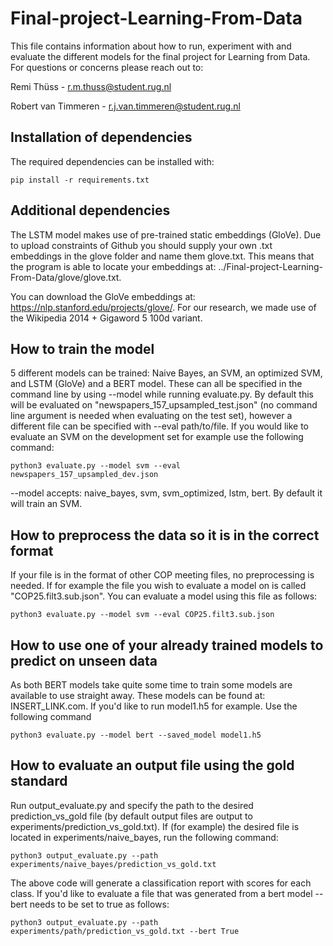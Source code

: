 # Final-project-Learning-From-Data
This file contains information about how to run, experiment with and evaluate the different models for the final project for Learning from Data. For questions or concerns please reach out to:

Remi Thüss - r.m.thuss@student.rug.nl

Robert van Timmeren - r.j.van.timmeren@student.rug.nl

<h2>Installation of dependencies</h2>

The required dependencies can be installed with:
```
pip install -r requirements.txt
```

<h2>Additional dependencies</h2>

The LSTM model makes use of pre-trained static embeddings (GloVe). Due to upload constraints of Github you should supply your own .txt embeddings in the glove folder and name them glove.txt. This means that the program is able to locate your embeddings at: ../Final-project-Learning-From-Data/glove/glove.txt.

You can download the GloVe embeddings at: https://nlp.stanford.edu/projects/glove/. For our research, we made use of the Wikipedia 2014 + Gigaword 5 100d variant.

<h2>How to train the model</h2>

5 different models can be trained: Naive Bayes, an SVM, an optimized SVM, and LSTM (GloVe) and a BERT model. These can all be specified in the command line by using --model <model> while running evaluate.py. By default this will be evaluated on "newspapers_157_upsampled_test.json" (no command line argument is needed when evaluating on the test set), however a different file can be specified with --eval path/to/file. If you would like to evaluate an SVM on the development set for example use the following command:

```
python3 evaluate.py --model svm --eval newspapers_157_upsampled_dev.json
```
--model accepts: naive_bayes, svm, svm_optimized, lstm, bert. By default it will train an SVM.
<h2>How to preprocess the data so it is in the correct format</h2>
If your file is in the format of other COP meeting files, no preprocessing is needed. If for example the file you wish to evaluate a model on is called "COP25.filt3.sub.json". You can evaluate a model using this file as follows:

```
python3 evaluate.py --model svm --eval COP25.filt3.sub.json
```

<h2>How to use one of your already trained models to predict on unseen data</h2>

 As both BERT models take quite some time to train some models are available to use straight away. These models can be found at: INSERT_LINK.com. If you'd like to run model1.h5 for example. Use the following command
 ```
 python3 evaluate.py --model bert --saved_model model1.h5
 ```
 
<h2>How to evaluate an output file using the gold standard</h2>

Run output_evaluate.py and specify the path to the desired prediction_vs_gold file (by default output files are output to experiments/prediction_vs_gold.txt). If (for example) the desired file is located in experiments/naive_bayes, run the following command:
```
python3 output_evaluate.py --path experiments/naive_bayes/prediction_vs_gold.txt
```
The above code will generate a classification report with scores for each class.
If you'd like to evaluate a file that was generated from a bert model --bert needs to be set to true as follows:
```
python3 output_evaluate.py --path experiments/path/prediction_vs_gold.txt --bert True
```
